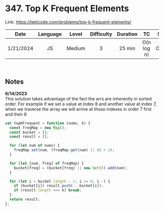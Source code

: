 # 347. Top K Frequent Elements

Link: https://leetcode.com/problems/top-k-frequent-elements/

|   Date    | Language | Level  | Difficulty | Duration |     TC     |  SC  |
| :-------: | :------: | :----: | :--------: | :------: | :--------: | :--: |
| 1/21/2024 |    JS    | Medium |     3      |  25 min  | O(n log n) | O(n) |

<br>

## Notes

**6/14/2023** <br/>
This solution takes advantage of the fact the arrs are inherently in sorted order. For example if we set a value at index 8 and another value at index 7, when we traverse the array we will arrive at those indexes in order 7 first and then 8

```js
var topKFrequent = function (nums, k) {
  const freqMap = new Map();
  const bucket = [];
  const result = [];

  for (let num of nums) {
    freqMap.set(num, (freqMap.get(num) || 0) + 1);
  }

  for (let [num, freq] of freqMap) {
    bucket[freq] = (bucket[freq] || new Set()).add(num);
  }

  for (let i = bucket.length - 1; i >= 0; i--) {
    if (bucket[i]) result.push(...bucket[i]);
    if (result.length === k) break;
  }
  return result;
};
```
